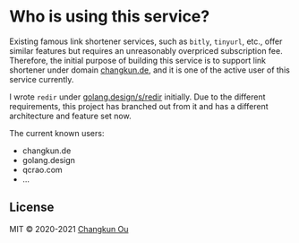 # Who is using this service?

Existing famous link shortener services, such as `bitly`, `tinyurl`, etc.,
offer similar features but requires an unreasonably overpriced subscription fee.
Therefore, the initial purpose of building this service is to support link
shortener under domain [changkun.de](https://changkun.de), and
it is one of the active user of this service currently.

I wrote `redir` under [golang.design/s/redir](https://golang.design/s/redir)
initially. Due to the different requirements, this project has branched out
from it and has a different architecture and feature set now.

The current known users:

- changkun.de
- golang.design
- qcrao.com
- ...


## License

MIT &copy; 2020-2021 [Changkun Ou](https://changkun.de)